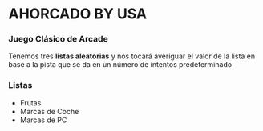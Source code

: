# AHORCADO BY USA 

### Juego Clásico de Arcade

Tenemos tres **listas aleatorias** y nos tocará averiguar el valor de la lista 
en base a la pista que se da en un número de intentos predeterminado

### Listas
- Frutas 
- Marcas de Coche
- Marcas de PC
